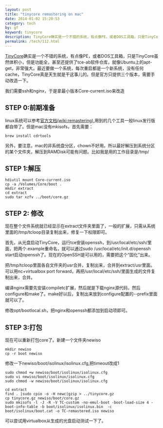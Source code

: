 ```yaml
---
layout: post
title: "tinycore remastering on mac"
date: 2014-01-02 15:20:53
category: tech
by: gf
keyword: tinycore
description: TinyCore确实是一个不错的系统，有点像PE，或者DOS工具箱，只是TinyCore虽然体积小，但是功能全，甚至还提供了tce-ab软件仓库，就像Ubuntu上的apt-get，非常强大。最近要做一个系统，每次
permalink: /tech/112.html
---
```

[TinyCore][]确实是一个不错的系统，有点像PE，或者DOS工具箱，只是TinyCore虽然体积小，但是功能全，甚至还提供了tce-ab软件仓库，就像Ubuntu上的apt-get，非常强大。最近要做一个系统，每次重启都是一个新系统，没有任何cache，TinyCore真是天生就是干这事儿的。但是官方只提供三个版本，需要手动改造一下。

我们需要ssh和nginx，于是拿最小版本Core-current.iso来改造

## STEP 0:前期准备 ##

linux系统可以参考[官方文档(wiki:remastering)][wiki_remastering],用到的几个工具一般linux发行版都自带了。但是mac没有mkisofs，首先需要：

    brew install cdrtools

另外，要注意，mac的非系统盘分区，chown不好用。所以最好解压到系统分区的某个文件夹，解压到RAMDisk可能有问题。比如我是用的工作目录是/tmp/

## STEP 1:解压 ##

    hdiutil mount Core-current.iso
    cp -a /Volumes/Core/boot .
    mkdir extract
    cd extract
    sudo tar xzfv ../boot/core.gz

## STEP 2: 修改 ##

现在整个文件系统就已经显示在extract文件夹里面了，一般的扩展，只需从系统里面的/tmp/tcloop目录复制出来，修复一下权限即可。

首先，从光盘启动TinyCore，运行tce安装openssh，到/usr/local/etc/ssh/里面，把两个.example重命名，就可以通过sudo /usr/local/etc/init.d/openssh start启动openssh了。现在的OpenSSH是可以用的，需要把这个“固化”出来。

把/tmp/tcloop里面各自文件夹的usr合并，复制出来，合并到extract/usr里面。可以用nc+virtualbox port forward，再把/usr/local/etc/ssh/里面生成的文件复制出来，合并。

编译nginx需要先安装compiletc扩展，然后就是下载nginx源代码，然后configure和make了。make好以后，复制出来放到configure配置的--prefix里面就可以了。

修改opt/bootlocal.sh，把nginx和openssh都添加到启动项即可。

## STEP 3:打包 ##

现在可以重新打包core了。新建一个文件夹newiso

    mkdir newiso
    cp -r boot newiso

修改一下newiso/boot/isolinux/isolinux.cfg,把timeout改成1

    sudo chmod +w newiso/boot/isolinux/isolinux.cfg 
    sudo vi newiso/boot/isolinux/isolinux.cfg 
    sudo chmod -w newiso/boot/isolinux/isolinux.cfg

    cd extract
    find . |sudo cpio -o -H newc|gzip > ../tinycore.gz
    cp tinycore.gz newiso/boot/core.gz
    sudo mkisofs -l -J -R -V TC-custom -no-emul-boot -boot-load-size 4 -boot-info-table -b boot/isolinux/isolinux.bin  -c boot/isolinux/boot.cat -o TC-remastered.iso newiso

可以尝试用virtualbox从生成的光盘启动测试一下了。


[TinyCore]: http://distro.ibiblio.org/tinycorelinux/
[wiki_remastering]: http://wiki.tinycorelinux.net/wiki:remastering